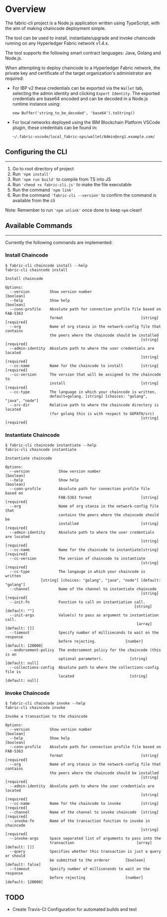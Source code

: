 # Overview
The fabric-cli project is a Node.js application written using TypeScript, with the aim of making chaincode deployment simple.

The tool can be used to install, instantiate/upgrade and invoke chaincode running on any Hyperledger Fabric network v1.4.x.

The tool supports the following smart contract languages: Java, Golang and Node.js.

When attempting to deploy chaincode to a Hyperledger Fabric network, the private key and certificate of the target organization's administrator are required:
- For IBP v2 these credentials can be exported via the `Wallet` tab, selecting the admin identity and clicking `Export Identity`. The exported credentials are base64 encoded and can be decoded in a Node.js runtime instance using:

      new Buffer('string_to_be_decoded', 'base64').toString()
- For local networks deployed using the IBM Blockchain Platform VSCode plugin, these credentials can be found in:
  
      ~/.fabric-vscode/local_fabric-ops/wallet/Admin@org1.example.com/

## Configuring the CLI
---

1. Go to root directory of project
2. Run `'npm install'`
3. Run `'npm run build'` to compile from TS into JS
4. Run `'chmod +x fabric-cli.js'` to make the file executable
5. Run the command `'npm link'`
6. Run the command `'fabric-cli --version'` to confirm the command is available from the cli
   
Note: Remember to run `'npm unlink'` once done to keep `npm` clean!

## Available Commands
---

Currently the following commands are implemented:

### Install Chaincode

```
$ fabric-cli chaincode install --help
fabric-cli chaincode install

Install chaincode

Options:
  --version         Show version number                                [boolean]
  --help            Show help                                          [boolean]
  --conn-profile    Absolute path for connection profile file based on  FAB-5363
                    format                                   [string] [required]
  --org             Name of org stanza in the network-config file that contains
                    the peers where the chaincode should be installed
                                                             [string] [required]
  --admin-identity  Absolute path to where the user credentials are located
                                                             [string] [required]
  --cc-name         Name for the chaincode to install        [string] [required]
  --cc-version      The version that will be assigned to the chaincode to
                    install                                  [string] [required]
  --cc-type         The language in which your chaincode is written,
                    default=golang. [string] [choices: "golang", "java", "node"]
  --src-dir         Relative path to where the chaincode directory is located
                    (for golang this is with respect to GOPATH/src)
                                                             [string] [required]
```

### Instantiate Chaincode

```
$ fabric-cli chaincode instantiate --help
fabric-cli chaincode instantiate

Instantiate chaincode

Options:
  --version             Show version number                            [boolean]
  --help                Show help                                      [boolean]
  --conn-profile        Absolute path for connection profile file based on
                        FAB-5363 format                      [string] [required]
  --org                 Name of org stanza in the network-config file that
                        contains the peers where the chaincode should be
                        installed                            [string] [required]
  --admin-identity      Absolute path to where the user credentials are located
                                                             [string] [required]
  --cc-name             Name for the chaincode to instantiate[string] [required]
  --cc-version          The version of chaincode to instantiate
                                                             [string] [required]
  --cc-type             The langauge in which your chaincode is written
                [string] [choices: "golang", "java", "node"] [default: "golang"]
  --channel             Name of the channel to instantiate chaincode
                                                             [string] [required]
  --init-fn             Function to call on instantiation call.
                                                          [string] [default: ""]
  --init-args           Value(s) to pass as argument to instantiation call.
                                                           [array] [default: []]
  --timeout             Specify number of milliseconds to wait on the response
                        before rejecting.             [number] [default: 120000]
  --endorsement-policy  The endorsement policy for the chaincode (this is an
                        optional parameter).            [string] [default: null]
  --collections-config  Absolute path to where the collections-config file is
                        located                         [string] [default: null]
```

### Invoke Chaincode

```
$ fabric-cli chaincode invoke --help
fabric-cli chaincode invoke

Invoke a transaction to the chaincode

Options:
  --version         Show version number                                [boolean]
  --help            Show help                                          [boolean]
  --conn-profile    Absolute path for connection profile file based on  FAB-5363
                    format                                   [string] [required]
  --org             Name of org stanza in the network-config file that contains
                    the peers where the chaincode should be installed
                                                             [string] [required]
  --admin-identity  Absolute path to where the user credentials are located
                                                             [string] [required]
  --cc-name         Name for the chaincode to invoke         [string] [required]
  --channel         Name of the channel to invoke chaincode  [string] [required]
  --invoke-fn       Name of the transaction function to invoke in chaincode
                                                             [string] [required]
  --invoke-args     Space separated list of arguments to pass into the
                    transaction                            [array] [default: []]
  --query           Specifies whether this transaction is just a query or should
                    be submitted to the orderer       [boolean] [default: false]
  --timeout         Specify number of milliseconds to wait on the response
                    before rejecting                  [number] [default: 120000]
```

## TODO
- Create Travis-CI Configuration for automated builds and test
